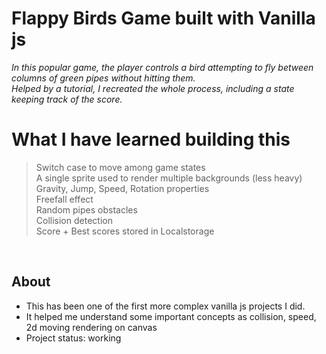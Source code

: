 # Flappy Birds Game built with Vanilla js
*In this popular game, the player controls a bird attempting to fly between columns of green pipes without hitting them.*  
*Helped by a tutorial, I recreated the whole process, including a state keeping track of the score.*

# What I have learned building this  

> Switch case to move among game states  
> A single sprite used to render multiple backgrounds (less heavy)       
> Gravity, Jump, Speed, Rotation properties  
> Freefall effect      
> Random pipes obstacles  
> Collision detection  
> Score + Best scores stored in Localstorage  


&nbsp;
&nbsp;
&nbsp; 
   

## About

* This has been one of the first more complex vanilla js projects I did.
* It helped me understand some important concepts as collision, speed, 2d moving rendering on canvas
* Project status: working

